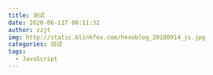 ```yaml
---
title: 测试
date: 2020-06-117 00:11:32
author: zzjt
img: http://static.blinkfox.com/hexoblog_20180914_js.jpg
categories: 测试
tags:
  - JavaScript
---
```

